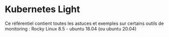 # Kubernetes Light

Ce référentiel contient toutes les astuces et exemples sur certains outils de monitoring : Rocky Linux 8.5 - ubuntu 18.04 (ou ubuntu 20.04)